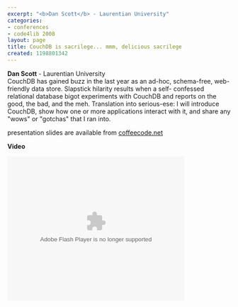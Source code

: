 ```yaml
---
excerpt: "<b>Dan Scott</b> - Laurentian University"
categories:
- conferences
- code4lib 2008
layout: page
title: CouchDB is sacrilege... mmm, delicious sacrilege
created: 1198801342
---
```

<b>Dan Scott</b> - Laurentian University<br />
CouchDB has gained buzz in the last year as an ad-hoc, schema-free, web-friendly data store. Slapstick hilarity results when a self- confessed relational database bigot experiments with CouchDB and reports on the good, the bad, and the meh. Translation into serious-ese: I will introduce CouchDB, show how one or more applications interact with it, and share any "wows" or "gotchas" that I ran into.

presentation slides are available from <a href="http://coffeecode.net/archives/151-CouchDB-delicious-sacrilege.html">coffeecode.net</a>

<b>Video</b>

<embed id="VideoPlayback" style="width:400px;height:326px" flashvars="" src="http://video.google.com/googleplayer.swf?docid=-7821324260155266235&hl=en" type="application/x-shockwave-flash"> </embed>
